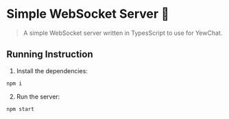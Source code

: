 # Simple WebSocket Server 🎒

> A simple WebSocket server written in TypesScript to use for YewChat.

## Running Instruction

1. Install the dependencies:

```bash
npm i
```

2. Run the server:

```bash
npm start
```
